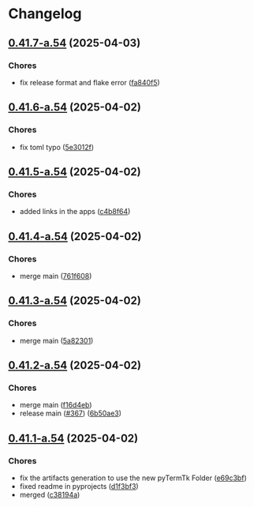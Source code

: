 # Changelog

## [0.41.7-a.54](https://github.com/ceccopierangiolieugenio/pyTermTk/compare/theDumbPaintTool-v0.41.6-a.54...theDumbPaintTool-v0.41.7-a.54) (2025-04-03)


### Chores

* fix release format and flake error ([fa840f5](https://github.com/ceccopierangiolieugenio/pyTermTk/commit/fa840f514fb102ef71adaf9dd148ba9031cebe94))

## [0.41.6-a.54](https://github.com/ceccopierangiolieugenio/pyTermTk/compare/theDumbPaintTool-v0.41.5-a.54...theDumbPaintTool-v0.41.6-a.54) (2025-04-02)


### Chores

* fix toml typo ([5e3012f](https://github.com/ceccopierangiolieugenio/pyTermTk/commit/5e3012f41d1322ba0ff679af3e43a6e3deb7594d))

## [0.41.5-a.54](https://github.com/ceccopierangiolieugenio/pyTermTk/compare/theDumbPaintTool-v0.41.4-a.54...theDumbPaintTool-v0.41.5-a.54) (2025-04-02)


### Chores

* added links in the apps ([c4b8f64](https://github.com/ceccopierangiolieugenio/pyTermTk/commit/c4b8f64b6b8f02502f2db2c8d3886b62f63b6d4e))

## [0.41.4-a.54](https://github.com/ceccopierangiolieugenio/pyTermTk/compare/theDumbPaintTool-v0.41.3-a.54...theDumbPaintTool-v0.41.4-a.54) (2025-04-02)


### Chores

* merge main ([761f608](https://github.com/ceccopierangiolieugenio/pyTermTk/commit/761f608e77ed5b2b31c7e4434b95094609eb9794))

## [0.41.3-a.54](https://github.com/ceccopierangiolieugenio/pyTermTk/compare/theDumbPaintTool-v0.41.2-a.54...theDumbPaintTool-v0.41.3-a.54) (2025-04-02)


### Chores

* merge main ([5a82301](https://github.com/ceccopierangiolieugenio/pyTermTk/commit/5a82301291fe06e9c4d2a13911982b427c8a232e))

## [0.41.2-a.54](https://github.com/ceccopierangiolieugenio/pyTermTk/compare/theDumbPaintTool-v0.41.1-a.54...theDumbPaintTool-v0.41.2-a.54) (2025-04-02)


### Chores

* merge main ([f16d4eb](https://github.com/ceccopierangiolieugenio/pyTermTk/commit/f16d4ebff79216c9f3fa27cb2f2cee745de0e38c))
* release main ([#367](https://github.com/ceccopierangiolieugenio/pyTermTk/issues/367)) ([6b50ae3](https://github.com/ceccopierangiolieugenio/pyTermTk/commit/6b50ae3506f12ef74f10be316fbb63ba0ede7131))

## [0.41.1-a.54](https://github.com/ceccopierangiolieugenio/pyTermTk/compare/theDumbPaintTool-v0.41.0-a.54...theDumbPaintTool-v0.41.1-a.54) (2025-04-02)


### Chores

* fix the artifacts generation to use the new pyTermTk Folder ([e69c3bf](https://github.com/ceccopierangiolieugenio/pyTermTk/commit/e69c3bf5294da509c15b4c10c6addad1a51c89d9))
* fixed readme in pyprojects ([d1f3bf3](https://github.com/ceccopierangiolieugenio/pyTermTk/commit/d1f3bf36208edf7f36e867c5631d5186f4b5d2db))
* merged ([c38194a](https://github.com/ceccopierangiolieugenio/pyTermTk/commit/c38194a951d86d3ab040bc7bad9397c7861c2c2a))
